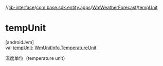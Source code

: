 //[lib-interface](../../../index.md)/[com.base.sdk.entity.apps](../index.md)/[WmWeatherForecast](index.md)/[tempUnit](temp-unit.md)

# tempUnit

[androidJvm]\
val [tempUnit](temp-unit.md): [WmUnitInfo.TemperatureUnit](../../com.base.sdk.entity.settings/-wm-unit-info/-temperature-unit/index.md)

温度单位（temperature unit）
